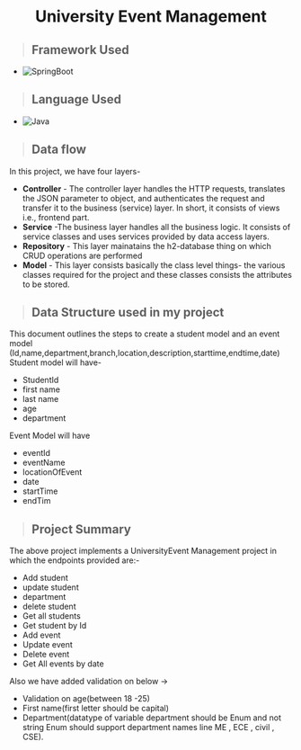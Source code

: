 <h1 align="center"> University Event Management</h1>

>## Framework Used 
 * ![SpringBoot](https://img.shields.io/badge/SpringBoot-White?style=flat&logoColor=Blue)

>## Language Used
* ![Java](https://img.shields.io/badge/Java-White?style=flat&logoColor=Blue)
>## Data flow
In this project, we have four layers-
* **Controller** - The controller layer handles the HTTP requests, translates the JSON parameter to object, and authenticates the request and transfer it to the business (service) layer. In short, it consists of views i.e., frontend part.
* **Service** -The business layer handles all the business logic. It consists of service classes and uses services provided by data access layers.
* **Repository** - This layer mainatains the h2-database thing on which CRUD operations are performed
* **Model** - This layer consists basically the class level things- the various classes required for the project and these classes consists the attributes to be stored.

>## Data Structure used in my project
This document outlines the steps to create a student model and an event model (Id,name,department,branch,location,description,starttime,endtime,date)
Student model will have-
* StudentId
* first name
* last name
* age
* department

Event Model will have
* eventId
* eventName
* locationOfEvent
* date
* startTime
* endTim

>## Project Summary

The above project implements a UniversityEvent Management project in which the endpoints provided are:-

* Add student
* update student  
* department
* delete student
* Get all students 
* Get student by Id
* Add event
* Update event
* Delete event
* Get All events by date

 Also we have added validation on below ->
* Validation on age(between 18 -25)
* First name(first letter should be capital) 
*  Department(datatype of variable department should be Enum and not string Enum should support department names line ME , ECE , civil , CSE). 
